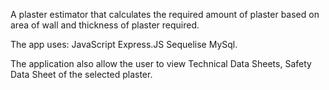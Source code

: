 A plaster estimator that calculates the required amount of plaster based on area of wall and thickness of plaster required.

The app uses:
JavaScript
Express.JS
Sequelise
MySql.

The application also allow the user to view Technical Data Sheets, Safety Data Sheet of the selected plaster.
